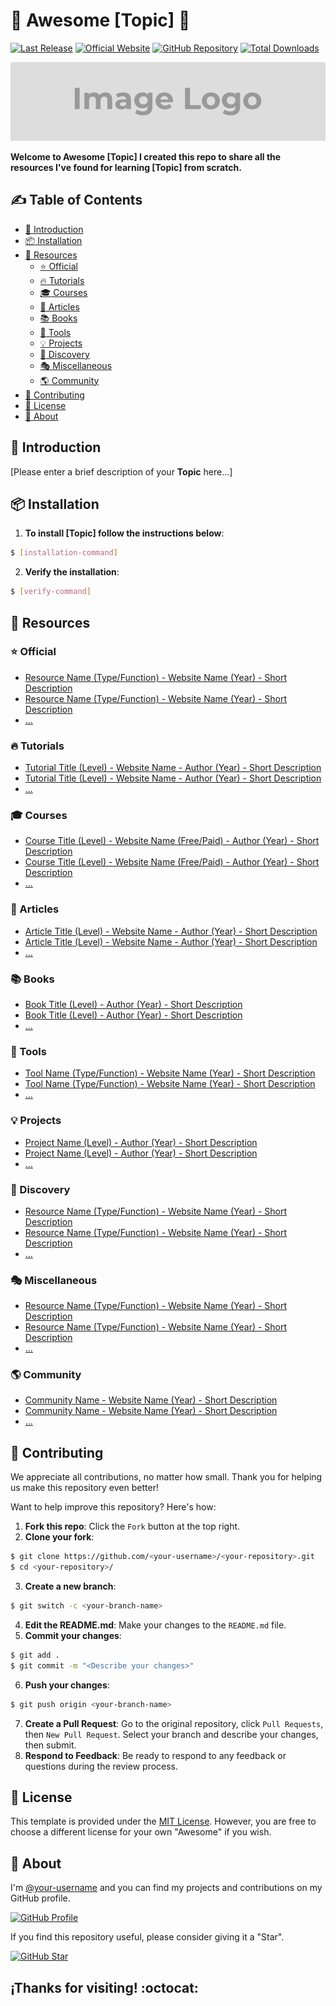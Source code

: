 # :star2: Awesome [Topic] :rocket:

[![Last Release](https://img.shields.io/badge/Release-<x.y.z>-green)](https://github.com/<username>/<repository>/releases)
[![Official Website](https://img.shields.io/badge/Official-Website-red)](<https://example.com/>)
[![GitHub Repository](https://img.shields.io/badge/GitHub-Repository-blue)](https://github.com/<username>/<repository>)
[![Total Downloads](https://img.shields.io/badge/Downloads-<number>-yellow)](<https://example.com/downloads>)

![Image Logo](/media/image-logo.png)

**Welcome to Awesome [Topic] I created this repo to share all the resources I've found for learning [Topic] from scratch.**

## :writing_hand: Table of Contents

- [:rocket: Introduction](#introduction)
- [:package: Installation](#installation)
- [:link: Resources](#resources)
  - [:star: Official](#official)
  - [:fire: Tutorials](#tutorials)
  - [:mortar_board: Courses](#courses)
  - [:memo: Articles](#articles)
  - [:books: Books](#books)
  - [:dart: Tools](#tools)
  - [:bulb: Projects](#projects)
  - [:mag_right: Discovery](#discovery)
  - [:performing_arts: Miscellaneous](#miscellaneous)
  - [:earth_americas: Community](#community)
- [:handshake: Contributing](#contributing)
- [:scroll: License](#license)
- [:sparkling_heart: About](#about)

<a id="Introduction"></a>
## :rocket: Introduction

[Please enter a brief description of your **Topic** here...]

<a id="Installation"></a>
## :package: Installation

1. **To install [Topic] follow the instructions below**:
  ```bash
  $ [installation-command]
  ```
2. **Verify the installation**:
  ```bash
  $ [verify-command]
  ```

<a id="Resources"></a>
## :link: Resources

<a id="Official"></a>
### :star: Official

- [Resource Name (Type/Function) - Website Name (Year) - Short Description](https://example.com/official)
- [Resource Name (Type/Function) - Website Name (Year) - Short Description](https://example.com/official)
- [...](https://example.com/...)

<a id="Tutorials"></a>
### :fire: Tutorials

- [Tutorial Title (Level) - Website Name - Author (Year) - Short Description](https://example.com/tutorials/)
- [Tutorial Title (Level) - Website Name - Author (Year) - Short Description](https://example.com/tutorials/)
- [...](https://example.com/...)

<a id="Courses"></a>
### :mortar_board: Courses

- [Course Title (Level) - Website Name (Free/Paid) - Author (Year) - Short Description](https://example.com/courses/)
- [Course Title (Level) - Website Name (Free/Paid) - Author (Year) - Short Description](https://example.com/courses/)
- [...](https://example.com/...)

<a id="Articles"></a>
### :memo: Articles

- [Article Title (Level) - Website Name - Author (Year) - Short Description](https://example.com/articles/)
- [Article Title (Level) - Website Name - Author (Year) - Short Description](https://example.com/articles/)
- [...](https://example.com/...)

<a id="Books"></a>
### :books: Books

- [Book Title (Level) - Author (Year) - Short Description](https://example.com/books/)
- [Book Title (Level) - Author (Year) - Short Description](https://example.com/books/)
- [...](https://example.com/...)

<a id="Tools"></a>
### :dart: Tools

- [Tool Name (Type/Function) - Website Name (Year) - Short Description](https://example.com/tools/)
- [Tool Name (Type/Function) - Website Name (Year) - Short Description](https://example.com/tools/)
- [...](https://example.com/...)

<a id="Projects"></a>
### :bulb: Projects

- [Project Name (Level) - Author (Year) - Short Description](https://example.com/projects/)
- [Project Name (Level) - Author (Year) - Short Description](https://example.com/projects/)
- [...](https://example.com/...)

<a id="Discovery"></a>
### :mag_right: Discovery

- [Resource Name (Type/Function) - Website Name (Year) - Short Description](https://example.com/discovery/)
- [Resource Name (Type/Function) - Website Name (Year) - Short Description](https://example.com/discovery/)
- [...](https://example.com/...)

<a id="Miscellaneous"></a>
### :performing_arts: Miscellaneous

- [Resource Name (Type/Function) - Website Name (Year) - Short Description](https://example.com/miscellaneous/)
- [Resource Name (Type/Function) - Website Name (Year) - Short Description](https://example.com/miscellaneous/)
- [...](https://example.com/...)

<a id="Community"></a>
### :earth_americas: Community

- [Community Name - Website Name (Year) - Short Description](https://example.com/community/)
- [Community Name - Website Name (Year) - Short Description](https://example.com/community/)
- [...](https://example.com/...)

<a id="Contributing"></a>
## :handshake: Contributing

We appreciate all contributions, no matter how small. Thank you for helping us make this repository even better!

Want to help improve this repository? Here's how:

1. **Fork this repo**: Click the ```Fork``` button at the top right.
2. **Clone your fork**:
  ```bash
  $ git clone https://github.com/<your-username>/<your-repository>.git
  $ cd <your-repository>/
  ```
3. **Create a new branch**:
  ```bash
  $ git switch -c <your-branch-name>
  ```
4. **Edit the README.md**: Make your changes to the ```README.md``` file.
5. **Commit your changes**:
  ```bash
  $ git add .
  $ git commit -m "<Describe your changes>"
  ```
6. **Push your changes**:
  ```bash
  $ git push origin <your-branch-name>
  ```
7. **Create a Pull Request**: Go to the original repository, click ```Pull Requests```, then ```New Pull Request```. Select your branch and describe your changes, then submit.
8. **Respond to Feedback**: Be ready to respond to any feedback or questions during the review process.

<a id="License"></a>
## :scroll: License

This template is provided under the [MIT License](LICENSE). However, you are free to choose a different license for your own "Awesome" if you wish.

<a id="About"></a>
## :sparkling_heart: About

I'm [@your-username](https://github.com/<your-username>/<your-username>) and you can find my projects and contributions on my GitHub profile.

[![GitHub Profile](https://img.shields.io/badge/GitHub-VISIT_PROFILE-14a1f6?style=for-the-badge&logo=github&logoColor=white&labelColor=black)](https://github.com/<your-username>)

If you find this repository useful, please consider giving it a "Star".

[![GitHub Star](https://img.shields.io/badge/GitHub-Give_a_Star-yellow?style=for-the-badge&logo=github&logoColor=white&labelColor=black)](https://github.com/<your-username>/<your-repository>/stargazers)

## **¡Thanks for visiting! :octocat:**
